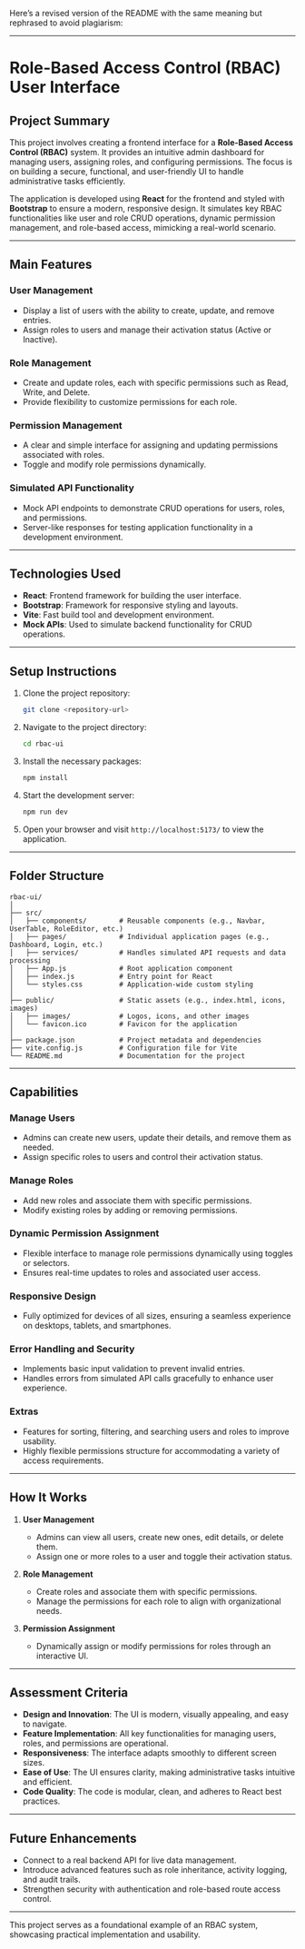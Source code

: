 Here’s a revised version of the README with the same meaning but rephrased to avoid plagiarism:

---

# **Role-Based Access Control (RBAC) User Interface**

## **Project Summary**

This project involves creating a frontend interface for a **Role-Based Access Control (RBAC)** system. It provides an intuitive admin dashboard for managing users, assigning roles, and configuring permissions. The focus is on building a secure, functional, and user-friendly UI to handle administrative tasks efficiently.

The application is developed using **React** for the frontend and styled with **Bootstrap** to ensure a modern, responsive design. It simulates key RBAC functionalities like user and role CRUD operations, dynamic permission management, and role-based access, mimicking a real-world scenario.

---

## **Main Features**

### **User Management**

- Display a list of users with the ability to create, update, and remove entries.
- Assign roles to users and manage their activation status (Active or Inactive).

### **Role Management**

- Create and update roles, each with specific permissions such as Read, Write, and Delete.
- Provide flexibility to customize permissions for each role.

### **Permission Management**

- A clear and simple interface for assigning and updating permissions associated with roles.
- Toggle and modify role permissions dynamically.

### **Simulated API Functionality**

- Mock API endpoints to demonstrate CRUD operations for users, roles, and permissions.
- Server-like responses for testing application functionality in a development environment.

---

## **Technologies Used**

- **React**: Frontend framework for building the user interface.
- **Bootstrap**: Framework for responsive styling and layouts.
- **Vite**: Fast build tool and development environment.
- **Mock APIs**: Used to simulate backend functionality for CRUD operations.

---

## **Setup Instructions**

1. Clone the project repository:

   ```bash
   git clone <repository-url>
   ```

2. Navigate to the project directory:

   ```bash
   cd rbac-ui
   ```

3. Install the necessary packages:

   ```bash
   npm install
   ```

4. Start the development server:

   ```bash
   npm run dev
   ```

5. Open your browser and visit `http://localhost:5173/` to view the application.

---

## **Folder Structure**

```
rbac-ui/
│
├── src/
│   ├── components/        # Reusable components (e.g., Navbar, UserTable, RoleEditor, etc.)
│   ├── pages/             # Individual application pages (e.g., Dashboard, Login, etc.)
│   ├── services/          # Handles simulated API requests and data processing
│   ├── App.js             # Root application component
│   ├── index.js           # Entry point for React
│   └── styles.css         # Application-wide custom styling
│
├── public/                # Static assets (e.g., index.html, icons, images)
│   ├── images/            # Logos, icons, and other images
│   └── favicon.ico        # Favicon for the application
│
├── package.json           # Project metadata and dependencies
├── vite.config.js         # Configuration file for Vite
└── README.md              # Documentation for the project
```

---

## **Capabilities**

### **Manage Users**

- Admins can create new users, update their details, and remove them as needed.
- Assign specific roles to users and control their activation status.

### **Manage Roles**

- Add new roles and associate them with specific permissions.
- Modify existing roles by adding or removing permissions.

### **Dynamic Permission Assignment**

- Flexible interface to manage role permissions dynamically using toggles or selectors.
- Ensures real-time updates to roles and associated user access.

### **Responsive Design**

- Fully optimized for devices of all sizes, ensuring a seamless experience on desktops, tablets, and smartphones.

### **Error Handling and Security**

- Implements basic input validation to prevent invalid entries.
- Handles errors from simulated API calls gracefully to enhance user experience.

### **Extras**

- Features for sorting, filtering, and searching users and roles to improve usability.
- Highly flexible permissions structure for accommodating a variety of access requirements.

---

## **How It Works**

1. **User Management**

   - Admins can view all users, create new ones, edit details, or delete them.
   - Assign one or more roles to a user and toggle their activation status.

2. **Role Management**

   - Create roles and associate them with specific permissions.
   - Manage the permissions for each role to align with organizational needs.

3. **Permission Assignment**
   - Dynamically assign or modify permissions for roles through an interactive UI.

---

## **Assessment Criteria**

- **Design and Innovation**: The UI is modern, visually appealing, and easy to navigate.
- **Feature Implementation**: All key functionalities for managing users, roles, and permissions are operational.
- **Responsiveness**: The interface adapts smoothly to different screen sizes.
- **Ease of Use**: The UI ensures clarity, making administrative tasks intuitive and efficient.
- **Code Quality**: The code is modular, clean, and adheres to React best practices.

---

## **Future Enhancements**

- Connect to a real backend API for live data management.
- Introduce advanced features such as role inheritance, activity logging, and audit trails.
- Strengthen security with authentication and role-based route access control.

---

This project serves as a foundational example of an RBAC system, showcasing practical implementation and usability.
